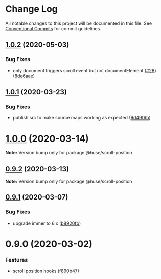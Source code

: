# Change Log

All notable changes to this project will be documented in this file.
See [Conventional Commits](https://conventionalcommits.org) for commit guidelines.

## [1.0.2](https://github.com/ecomfe/react-hooks/compare/@huse/scroll-position@1.0.1...@huse/scroll-position@1.0.2) (2020-05-03)


### Bug Fixes

* only document triggers scroll event but not documentElement ([#28](https://github.com/ecomfe/react-hooks/issues/28)) ([8de6aae](https://github.com/ecomfe/react-hooks/commit/8de6aae3b0f1c5c02a86127b2a5a068cedab7b68))





## [1.0.1](https://github.com/ecomfe/react-hooks/compare/@huse/scroll-position@0.9.1...@huse/scroll-position@1.0.1) (2020-03-23)


### Bug Fixes

* publish src to make source maps working as expected ([9d49f6b](https://github.com/ecomfe/react-hooks/commit/9d49f6b294a445c302f05da958c6e427e7eae669))





# [1.0.0](https://github.com/ecomfe/react-hooks/compare/@huse/scroll-position@0.9.1...@huse/scroll-position@1.0.0) (2020-03-14)

**Note:** Version bump only for package @huse/scroll-position





## [0.9.2](https://github.com/ecomfe/react-hooks/compare/@huse/scroll-position@0.9.1...@huse/scroll-position@0.9.2) (2020-03-13)

**Note:** Version bump only for package @huse/scroll-position





## [0.9.1](https://github.com/ecomfe/react-hooks/compare/@huse/scroll-position@0.9.0...@huse/scroll-position@0.9.1) (2020-03-07)


### Bug Fixes

* upgrade immer to 6.x ([b8920fb](https://github.com/ecomfe/react-hooks/commit/b8920fb67a14bd111b543efdcd58b67b8277ba46))





# 0.9.0 (2020-03-02)


### Features

* scroll position hooks ([f890b47](https://github.com/ecomfe/react-hooks/commit/f890b471f25bd1cf10392492ce495419c9667ab1))
